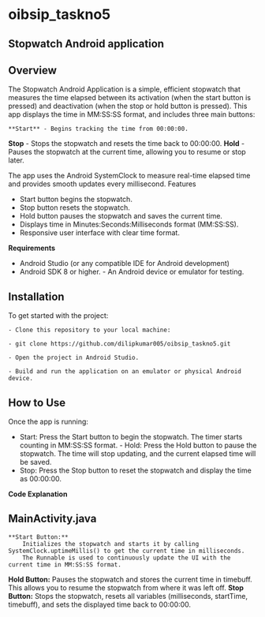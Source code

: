 # oibsip_taskno5
## Stopwatch Android application

## **Overview**

The Stopwatch Android Application is a simple, efficient stopwatch that measures the time elapsed between its activation (when the start button is pressed) and deactivation (when the stop or hold button is pressed). This app displays the time in MM:SS:SS format, and includes three main buttons:

    **Start** - Begins tracking the time from 00:00:00.
   **Stop** - Stops the stopwatch and resets the time back to 00:00:00.
    **Hold** - Pauses the stopwatch at the current time, allowing you to resume or stop later.

The app uses the Android SystemClock to measure real-time elapsed time and provides smooth updates every millisecond.
Features

   - Start button begins the stopwatch.
   - Stop button resets the stopwatch.
   - Hold button pauses the stopwatch and saves the current time.
   - Displays time in Minutes:Seconds:Milliseconds format (MM:SS:SS).
   - Responsive user interface with clear time format.


**Requirements**

   - Android Studio (or any compatible IDE for Android development)
   - Android SDK 8 or higher.
    - An Android device or emulator for testing.
    
   ##  Installation

To get started with the project:

    - Clone this repository to your local machine:

    - git clone https://github.com/dilipkumar005/oibsip_taskno5.git

    - Open the project in Android Studio.

    - Build and run the application on an emulator or physical Android device.

## **How to Use**

Once the app is running:

   - Start: Press the Start button to begin the stopwatch. The timer starts counting in MM:SS:SS format.
    - Hold: Press the Hold button to pause the stopwatch. The time will stop updating, and the current elapsed time will be saved.
   - Stop: Press the Stop button to reset the stopwatch and display the time as 00:00:00.

**Code Explanation**
## MainActivity.java

    **Start Button:**
        Initializes the stopwatch and starts it by calling SystemClock.uptimeMillis() to get the current time in milliseconds.
        The Runnable is used to continuously update the UI with the current time in MM:SS:SS format.
   **Hold Button:**
        Pauses the stopwatch and stores the current time in timebuff. This allows you to resume the stopwatch from where it was left off.
    **Stop Button:**
        Stops the stopwatch, resets all variables (milliseconds, startTime, timebuff), and sets the displayed time back to 00:00:00.
